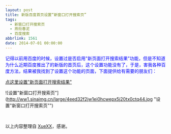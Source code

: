 ```yaml
---
layout: post
title: 新版百度首页设置“新窗口打开搜索页”
tags:
  - 新窗口打开搜索页
  - 燕衔春泥
  - 百度搜索
abbrlink: 1561
date: 2014-07-01 00:00:00
---
```


<!-- build time:Sat Jun 23 2018 12:05:16 GMT+0800 (中国标准时间) -->

<span style="color:#00f">记得以前用百度的时候，设置过是否启用"新页面打开搜索结果"功能，但是不知道为什么近期百度推出了的新版的首页后，这个设置功能没有了，于是，害我各种百度方法，结果被我找到了设置这个功能的页面，下面提供给有需要的朋友们：</span>

[点这里设置"新页面打开搜索结果"](http://www.baidu.com/home/page/show/setting#mod)

![设置"新窗口打开搜索页"](http://ww1.sinaimg.cn/large/4eed32f2jw1ei0hcwepx5j20tx0ctq44.jpg "设置"新窗口打开搜索页"")

&nbsp;

以上内容整理自 [XueXX](http://www.xuexx.com/archives/2656)，感谢。
<!-- rebuild by neat -->